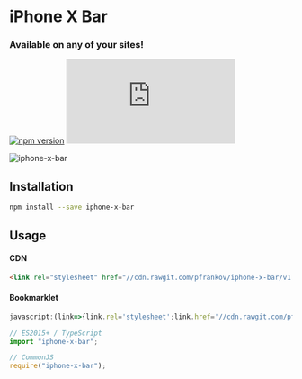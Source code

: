 # iPhone X Bar
### Available on any of your sites!
[![npm version](https://badge.fury.io/js/iphone-x-bar.svg)](https://www.npmjs.com/package/iphone-x-bar)
![](http://img.badgesize.io/pfrankov/iphone-x-bar/master/iphone-x-bar.css)


![iphone-x-bar](https://user-images.githubusercontent.com/584632/30505297-748259a0-9a7c-11e7-8ccd-fad6ca650c33.gif)

## Installation
```bash
npm install --save iphone-x-bar
``` 


## Usage

#### CDN
```html
<link rel="stylesheet" href="//cdn.rawgit.com/pfrankov/iphone-x-bar/v1.0.0/iphone-x-bar.css"/>
```

#### Bookmarklet
```js
javascript:(link=>{link.rel='stylesheet';link.href='//cdn.rawgit.com/pfrankov/iphone-x-bar/v1.0.0/iphone-x-bar.css';document.body.appendChild(link)})(document.createElement('link'))
```

```javascript
// ES2015+ / TypeScript
import "iphone-x-bar";

// CommonJS
require("iphone-x-bar");
``` 